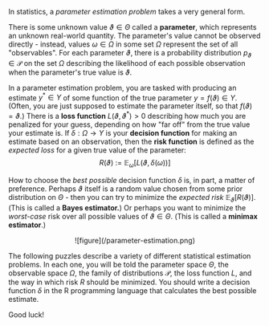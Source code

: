 In statistics, a *parameter estimation problem* takes a very general form. 

There is some unknown value $\vartheta\in\Theta$ called a **parameter**, which represents an unknown real-world quantity. The parameter's value cannot be observed directly - instead, values $\omega\in\Omega$ in some set $\Omega$ represent the set of all "observables". For each parameter $\vartheta$, there is a probability distribution $p_\vartheta\in\mathcal P$ on the set $\Omega$ describing the likelihood of each possible observation when the parameter's true value is $\vartheta$.

In a parameter estimation problem, you are tasked with producing an estimate $y^\ast\in Y$ of some function of the true parameter $y = f(\vartheta)\in Y$. (Often, you are just supposed to estimate the parameter itself, so that $f(\vartheta)=\vartheta$.) There is a **loss function** $L(\vartheta,\vartheta^\ast) > 0$ describing how much you are penalized for your guess, depending on how "far off" from the true value your estimate is. If $\delta: \Omega \to Y$ is your **decision function** for making an estimate based on an observation, then the **risk function** is defined as the *expected loss* for a given true value of the parameter: $$R(\vartheta) ~ := ~ \mathbb E_\omega[L(\vartheta,\delta(\omega))]$$

How to choose the *best possible* decision function $\delta$ is, in part, a matter of preference. Perhaps $\vartheta$ itself is a random value chosen from some prior distribution on $\Theta$ - then you can try to minimize the *expected risk* $\mathbb E_\vartheta[R(\vartheta)]$. (This is called a **Bayes estimator.**) Or perhaps you want to minimize the *worst-case* risk over all possible values of $\vartheta\in\Theta$. (This is called a **minimax estimator**.)

<center>
![figure](/parameter-estimation.png)
</center>

The following puzzles describe a variety of different statistical estimation problems. In each one, you will be told the parameter space $\Theta$, the observable space $\Omega$, the family of distributions $\mathcal P$, the loss function $L$, and the way in which risk $R$ should be minimized. You should write a decision function $\delta$ in the R programming language that calculates the best possible estimate.

Good luck!
